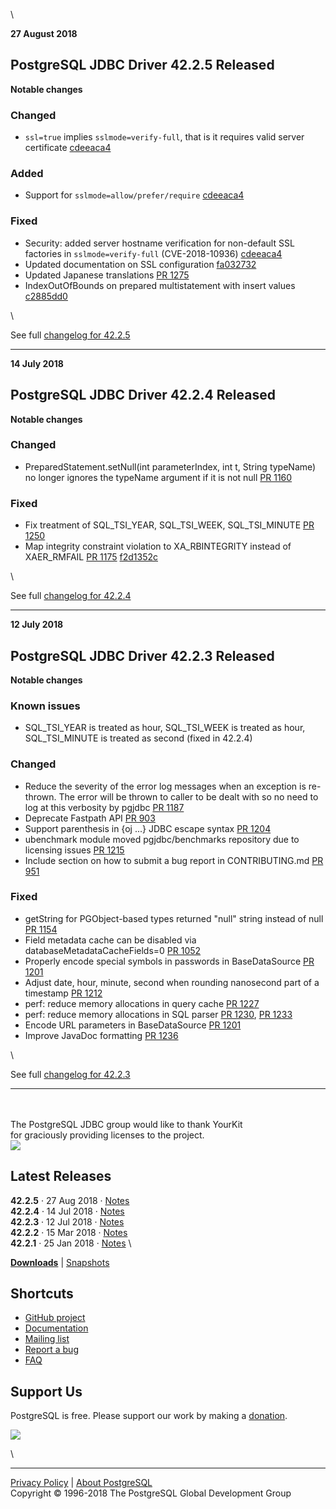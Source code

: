\

**27 August 2018**

PostgreSQL JDBC Driver 42.2.5 Released
--------------------------------------

**Notable changes**

### Changed

-   `ssl=true` implies `sslmode=verify-full`, that is it requires valid
    server certificate
    [cdeeaca4](https://github.com/pgjdbc/pgjdbc/commit/cdeeaca47dc3bc6f727c79a582c9e4123099526e)

### Added

-   Support for `sslmode=allow/prefer/require`
    [cdeeaca4](https://github.com/pgjdbc/pgjdbc/commit/cdeeaca47dc3bc6f727c79a582c9e4123099526e)

### Fixed

-   Security: added server hostname verification for non-default SSL
    factories in `sslmode=verify-full` (CVE-2018-10936)
    [cdeeaca4](https://github.com/pgjdbc/pgjdbc/commit/cdeeaca47dc3bc6f727c79a582c9e4123099526e)
-   Updated documentation on SSL configuration
    [fa032732](https://github.com/pgjdbc/pgjdbc/commit/fa032732acfe51c6e663ee646dd5c1beaa1af857)
-   Updated Japanese translations [PR
    1275](https://github.com/pgjdbc/pgjdbc/pull/1275)
-   IndexOutOfBounds on prepared multistatement with insert values
    [c2885dd0](https://github.com/pgjdbc/pgjdbc/commit/c2885dd0cfc793f81e5dd3ed2300bb32476eb14a)

\

See full [changelog for
42.2.5](documentation/changelog.html#version_42.2.5)

* * * * *

**14 July 2018**

PostgreSQL JDBC Driver 42.2.4 Released
--------------------------------------

**Notable changes**

### Changed

-   PreparedStatement.setNull(int parameterIndex, int t, String
    typeName) no longer ignores the typeName argument if it is not null
    [PR 1160](https://github.com/pgjdbc/pgjdbc/pull/1160)

### Fixed

-   Fix treatment of SQL\_TSI\_YEAR, SQL\_TSI\_WEEK, SQL\_TSI\_MINUTE
    [PR 1250](https://github.com/pgjdbc/pgjdbc/pull/1250)
-   Map integrity constraint violation to XA\_RBINTEGRITY instead of
    XAER\_RMFAIL [PR 1175](https://github.com/pgjdbc/pgjdbc/pull/1175)
    [f2d1352c](https://github.com/pgjdbc/pgjdbc/commit/f2d1352c2b3ea98492beb6127cd6d95039a0b92f)

\

See full [changelog for
42.2.4](documentation/changelog.html#version_42.2.4)

* * * * *

**12 July 2018**

PostgreSQL JDBC Driver 42.2.3 Released
--------------------------------------

**Notable changes**

### Known issues

-   SQL\_TSI\_YEAR is treated as hour, SQL\_TSI\_WEEK is treated as
    hour, SQL\_TSI\_MINUTE is treated as second (fixed in 42.2.4)

### Changed

-   Reduce the severity of the error log messages when an exception is
    re-thrown. The error will be thrown to caller to be dealt with so no
    need to log at this verbosity by pgjdbc [PR
    1187](https://github.com/pgjdbc/pgjdbc/pull/1187)
-   Deprecate Fastpath API [PR
    903](https://github.com/pgjdbc/pgjdbc/pull/903)
-   Support parenthesis in {oj ...} JDBC escape syntax [PR
    1204](https://github.com/pgjdbc/pgjdbc/pull/1204)
-   ubenchmark module moved pgjdbc/benchmarks repository due to
    licensing issues [PR
    1215](https://github.com/pgjdbc/pgjdbc/pull/1215)
-   Include section on how to submit a bug report in CONTRIBUTING.md [PR
    951](https://github.com/pgjdbc/pgjdbc/pull/951)

### Fixed

-   getString for PGObject-based types returned "null" string instead of
    null [PR 1154](https://github.com/pgjdbc/pgjdbc/pull/1154)
-   Field metadata cache can be disabled via
    databaseMetadataCacheFields=0 [PR
    1052](https://github.com/pgjdbc/pgjdbc/pull/1152)
-   Properly encode special symbols in passwords in BaseDataSource [PR
    1201](https://github.com/pgjdbc/pgjdbc/pull/1201)
-   Adjust date, hour, minute, second when rounding nanosecond part of a
    timestamp [PR 1212](https://github.com/pgjdbc/pgjdbc/pull/1212)
-   perf: reduce memory allocations in query cache [PR
    1227](https://github.com/pgjdbc/pgjdbc/pull/1227)
-   perf: reduce memory allocations in SQL parser [PR
    1230](https://github.com/pgjdbc/pgjdbc/pull/1230), [PR
    1233](https://github.com/pgjdbc/pgjdbc/pull/1233)
-   Encode URL parameters in BaseDataSource [PR
    1201](https://github.com/pgjdbc/pgjdbc/pull/1201)
-   Improve JavaDoc formatting [PR
    1236](https://github.com/pgjdbc/pgjdbc/pull/1236)

\

See full [changelog for
42.2.3](documentation/changelog.html#version_42.2.3)

* * * * *

\
\
 The PostgreSQL JDBC group would like to thank YourKit\
for graciously providing licenses to the project.\
 ![](https://www.yourkit.com/images/yklogo.png)

Latest Releases
---------------

**42.2.5** · 27 Aug 2018 ·
[Notes](documentation/changelog.html#version_42.2.5) \
 **42.2.4** · 14 Jul 2018 ·
[Notes](documentation/changelog.html#version_42.2.4) \
 **42.2.3** · 12 Jul 2018 ·
[Notes](documentation/changelog.html#version_42.2.3) \
 **42.2.2** · 15 Mar 2018 ·
[Notes](documentation/changelog.html#version_42.2.2) \
 **42.2.1** · 25 Jan 2018 ·
[Notes](documentation/changelog.html#version_42.2.1) \

**[Downloads](download.html)** |
[Snapshots](https://oss.sonatype.org/content/repositories/snapshots/org/postgresql/postgresql/)

Shortcuts
---------

-   [GitHub project](https://github.com/pgjdbc/pgjdbc)
-   [Documentation](documentation/head/index.html)
-   [Mailing list](https://www.postgresql.org/list/pgsql-jdbc/)
-   [Report a bug](https://github.com/pgjdbc/pgjdbc/issues/new)
-   [FAQ](documentation/faq.html)

Support Us
----------

PostgreSQL is free. Please support our work by making a
[donation](https://www.postgresql.org/about/donate).

![](/media/img/slonik_duke.png)

\

* * * * *

[Privacy Policy](https://www.postgresql.org/about/privacypolicy) |
[About PostgreSQL](https://www.postgresql.org/about/)\
 Copyright © 1996-2018 The PostgreSQL Global Development Group
